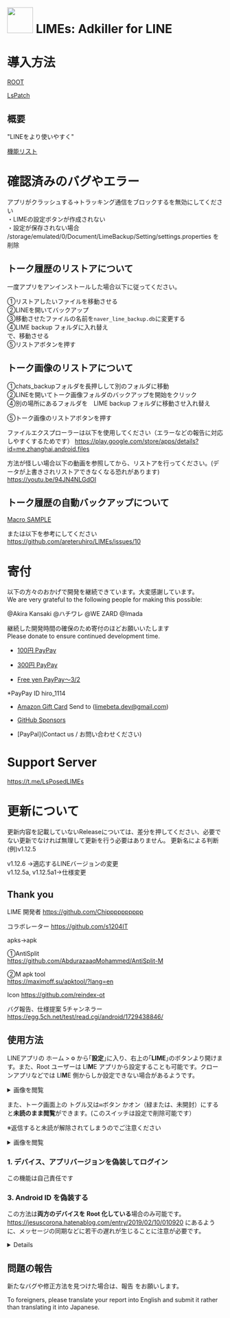 # <img src="app/src/main/ic_launcher-playstore.png" width="60px"> LIMEs: Adkiller for LINE

 # 導入方法
 
 [ROOT](https://github.com/areteruhiro/LIMEs/blob/master/README%20for%20root.md) 


 [LsPatch](https://github.com/areteruhiro/LIMEs/blob/master/README%20for%20LsPatch.md) 




## 概要

"LINEをより使いやすく"

[機能リスト](https://github.com/areteruhiro/LIMEs/blob/master/FunctionLIST.md) 
 


# 確認済みのバグやエラー
アプリがクラッシュする→トラッキング通信をブロックするを無効にしてください <br>
・LIMEの設定ボタンが作成されない <br>
・設定が保存されない場合 <br>
/storage/emulated/0/Document/LimeBackup/Setting/settings.properties を削除

## トーク履歴のリストアについて

一度アプリをアンインストールした場合以下に従ってください。

①リストアしたいファイルを移動させる<br>
②LINEを開いてバックアップ<br>
③移動させたファイルの名前を`naver_line_backup.db`に変更する<br>
④LIME backup フォルダに入れ替え<br>
で、移動させる<br>
⑤リストアボタンを押す　

## トーク画像のリストアについて

①chats_backupフォルダを長押しして別のフォルダに移動<br>
②LINEを開いてトーク画像フォルダのバックアップを開始をクリック<br>
④別の場所にあるフォルダを　LIME backup フォルダに移動させ入れ替え<br>

⑤トーク画像のリストアボタンを押す　

ファイルエクスプローラーは以下を使用してください（エラーなどの報告に対応しやすくするためです）
https://play.google.com/store/apps/details?id=me.zhanghai.android.files


方法が怪しい場合以下の動画を参照してから、リストアを行ってください。(データが上書きされリストアできなくなる恐れがあります)
https://youtu.be/94JN4NLGdOI


## トーク履歴の自動バックアップについて

[Macro SAMPLE](https://drive.usercontent.google.com/u/0/uc?id=1rhZPmoMbti_l1JaX2EbjcRKUePkWlIXU&export=download)

または以下を参考にしてください
https://github.com/areteruhiro/LIMEs/issues/10



# 寄付

以下の方々のおかげで開発を継続できています。大変感謝しています。<br>
We are very grateful to the following people for making this possible:

@Akira Kansaki
@ハチワレ
@WE ZARD
@Imada

継続した開発時間の確保のため寄付のほどお願いいたします<br>
Please donate to ensure continued development time.

* [100円 PayPay](https://qr.paypay.ne.jp/p2p01_ubl01Ai8og514kXo)<br>
* [300円
PayPay](https://qr.paypay.ne.jp/p2p01_R3ArtRGFheTBTId3)<br>

* [Free yen 
PayPay〜3/2](https://qr.paypay.ne.jp/p2p01_cAiX6AGzTTzmtxkZ)<br>

*PayPay ID
hiro_1114


* [Amazon Gift Card](https://www.amazon.co.jp/gp/product/B004N3APGO) Send to (limebeta.dev@gmail.com)<br>
* [GitHub Sponsors](https://github.com/sponsors/areteruhiro)

* [PayPal](Contact us / お問い合わせください)


# Support Server
https://t.me/LsPosedLIMEs


# 更新について
更新内容を記載していないReleaseについては、差分を押してください、必要でない更新でなければ無理して更新を行う必要はありません。
更新名による判断<br>
(例)v1.12.5

v1.12.6 →適応するLINEバージョンの変更<br>
v1.12.5a, v1.12.5a1→仕様変更


## Thank you

LIME  開発者
https://github.com/Chipppppppppp

コラボレーター
https://github.com/s1204IT


apks→apk

①AntiSplit<br>
https://github.com/AbdurazaaqMohammed/AntiSplit-M


②M apk tool<br>
https://maximoff.su/apktool/?lang=en

Icon
https://github.com/reindex-ot

バグ報告、仕様提案
5チャンネラー
https://egg.5ch.net/test/read.cgi/android/1729438846/


## 使用方法


LINEアプリの <kbd>ホーム</kbd> > <kbd>⚙</kbd> から｢**設定**｣に入り、右上の｢**LIME**｣のボタンより開けます。また、Root ユーザーは LI**M**E アプリから設定することも可能です。クローンアプリなどでは LI**M**E 側からしか設定できない場合があるようです。

<details><summary>画像を閲覧</summary>

<a href="#"><img src="https://github.com/Chipppppppppp/LIME/assets/78024852/2f344ce7-1329-4564-b500-1dd79e586ea9" width="400px" alt="Sample screenshot"></a>

</details>

また、トーク画面上の <kbd>トグル又は✉️ボタン</kbd> かオン（緑または、未開封）にすると**未読のまま閲覧**ができます。(このスイッチは設定で削除可能です）

※返信すると未読が解除されてしまうのでご注意ください

<details><summary>画像を閲覧</summary>
<img src="https://github.com/user-attachments/assets/a9ee3b95-f785-4fac-9937-b904fe84f7b2" width="400px" alt="Sample screenshot">
</details>


### 1. デバイス、アプリバージョンを偽装してログイン
この機能は自己責任です

### 3. Android ID を偽装する
この方法は**両方のデバイスを Root 化している**場合のみ可能です。  
<https://jesuscorona.hatenablog.com/entry/2019/02/10/010920> にあるように、メッセージの同期などに若干の遅れが生じることに注意が必要です。

<details>

- メリット：3 端末以上でもログイン可能・すべてのサービスを使用可能
- デメリット：メッセージの同期に遅れが生じる・Root 限定

#### 手順

1. LINE と LIME をインストールする
2. LINE ログイン画面で、「複数デバイスログイン (Android ID を偽装)」にチェックを入れる
3. <kbd>設定</kbd> > <kbd>アプリ</kbd> > <kbd>LINE</kbd> より、LINE アプリの設定画面から「強制停止」と「ストレージとキャッシュ」の「キャッシュを削除」をタップ
4. LINE アプリを再度開き、ログインする
5. ログイン後、[Swift Backup](https://play.google.com/store/apps/details?id=org.swiftapps.swiftbackup) を利用して LINE アプリをバックアップ (詳しくは[こちら](https://blog.hogehoge.com/2022/01/android-swift-backup.html))
6. Swift Backup のバックアップフォルダをもう一つの端末に移し、バックアップした LINE をインストール (詳しくは[こちら](https://blog.hogehoge.com/2022/05/SwiftBackup2.html))
7. LINE アプリを**開かず**に先に LIME をインストールする

</details>

## 問題の報告

新たなバグや修正方法を見つけた場合は、報告 をお願いします。

To foreigners, please translate your report into English and submit it rather than translating it into Japanese.



